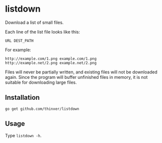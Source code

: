 listdown
========

Download a list of small files.

Each line of the list file looks like this:

    URL DEST_PATH

For example:

    http://example.com/1.png example.com/1.png
    http://example.net/2.png example.net/2.png

Files will never be partially written, and existing files will not be downloaded again. Since the program will buffer unfinished files in memory, it is not suitable for downloading large files.

Installation
------------

    go get github.com/thinxer/listdown

Usage
-----

Type `listdown -h`.
